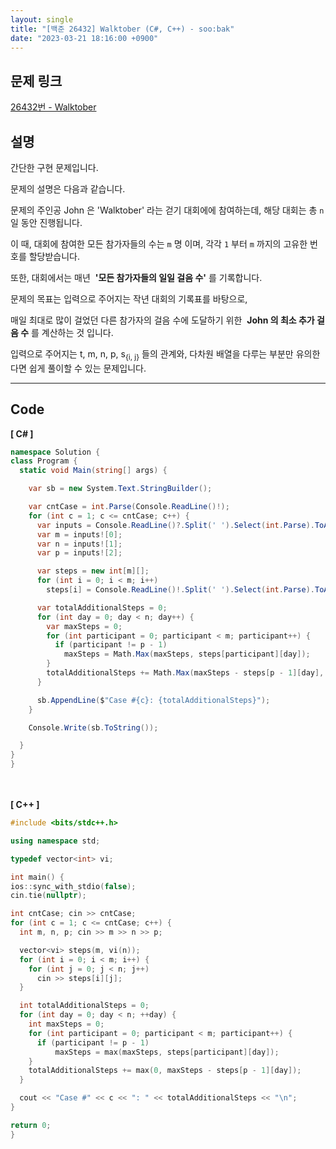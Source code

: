 ```yaml
---
layout: single
title: "[백준 26432] Walktober (C#, C++) - soo:bak"
date: "2023-03-21 18:16:00 +0900"
---
```


## 문제 링크
  [26432번 - Walktober](https://www.acmicpc.net/problem/26432)

## 설명
  간단한 구현 문제입니다. <br>

  문제의 설명은 다음과 같습니다. <br>

  문제의 주인공 John 은 'Walktober' 라는 걷기 대회에에 참여하는데, 해당 대회는 총 `n` 일 동안 진행됩니다.<br>

  이 때, 대회에 참여한 모든 참가자들의 수는 `m` 명 이며, 각각 `1` 부터 `m` 까지의 고유한 번호를 할당받습니다.<br>

  또한, 대회에서는 매년 &nbsp;<b>'모든 참가자들의 일일 걸음 수'</b> 를 기록합니다.<br>

  문제의 목표는 입력으로 주어지는 작년 대회의 기록표를 바탕으로, <br>

  매일 최대로 많이 걸었던 다른 참가자의 걸음 수에 도달하기 위한 &nbsp;<b>John 의 최소 추가 걸음 수</b> 를 계산하는 것 입니다.<br>

  입력으로 주어지는 t, m, n, p, s<sub>{i, j}</sub> 들의 관계와, 다차원 배열을 다루는 부분만 유의한다면 쉽게 풀이할 수 있는 문제입니다.<br>

- - -

## Code
<b>[ C# ] </b>
<br>

  ```c#
namespace Solution {
  class Program {
    static void Main(string[] args) {

      var sb = new System.Text.StringBuilder();

      var cntCase = int.Parse(Console.ReadLine()!);
      for (int c = 1; c <= cntCase; c++) {
        var inputs = Console.ReadLine()?.Split(' ').Select(int.Parse).ToArray();
        var m = inputs![0];
        var n = inputs![1];
        var p = inputs![2];

        var steps = new int[m][];
        for (int i = 0; i < m; i++)
          steps[i] = Console.ReadLine()!.Split(' ').Select(int.Parse).ToArray();

        var totalAdditionalSteps = 0;
        for (int day = 0; day < n; day++) {
          var maxSteps = 0;
          for (int participant = 0; participant < m; participant++) {
            if (participant != p - 1)
              maxSteps = Math.Max(maxSteps, steps[participant][day]);
          }
          totalAdditionalSteps += Math.Max(maxSteps - steps[p - 1][day], 0);
        }

        sb.AppendLine($"Case #{c}: {totalAdditionalSteps}");
      }

      Console.Write(sb.ToString());

    }
  }
}
  ```
<br><br>
<b>[ C++ ] </b>
<br>

  ```c++
#include <bits/stdc++.h>

using namespace std;

typedef vector<int> vi;

int main() {
  ios::sync_with_stdio(false);
  cin.tie(nullptr);

  int cntCase; cin >> cntCase;
  for (int c = 1; c <= cntCase; c++) {
    int m, n, p; cin >> m >> n >> p;

    vector<vi> steps(m, vi(n));
    for (int i = 0; i < m; i++) {
      for (int j = 0; j < n; j++)
        cin >> steps[i][j];
    }

    int totalAdditionalSteps = 0;
    for (int day = 0; day < n; ++day) {
      int maxSteps = 0;
      for (int participant = 0; participant < m; participant++) {
        if (participant != p - 1)
            maxSteps = max(maxSteps, steps[participant][day]);
      }
      totalAdditionalSteps += max(0, maxSteps - steps[p - 1][day]);
    }

    cout << "Case #" << c << ": " << totalAdditionalSteps << "\n";
  }

  return 0;
}
  ```
